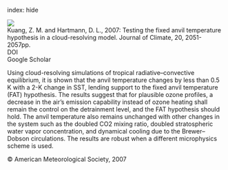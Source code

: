 index: hide

<div class="Citation">
    <div class="Citation-thumb CitationThumb-linked"  data-href="https://doi.org/10.1175/jcli4124.1">
      <img src="https://static.claimspace.cloud/climate-study-static/refs/thumbs/7/Kuang_and_Hartmann_2007-thumb.png" />
    </div>

  <div class="Citation-body">
    <div class="Citation-text">Kuang, Z. M. and Hartmann, D. L., 2007: Testing the fixed anvil temperature hypothesis in a cloud-resolving model. <span class="Article-journal">Journal of Climate, </span><span class="Article-volume">20, </span>2051-2057pp.</div>
    <div class="Citation-links">
      <div class="CitationLink" data-href="https://doi.org/10.1175/jcli4124.1">
        <div class="CitationLink-icon CitationLink-Doi"></div>
        <div class="CitationLink-text">DOI</div>
      </div>
      <div class="CitationLink" data-href="https://scholar.google.com/scholar?q=10.1175/jcli4124.1">
        <div class="CitationLink-icon CitationLink-Scholar"></div>
        <div class="CitationLink-text">Google Scholar</div>
      </div>
    </div>
  </div>
</div>

Using cloud-resolving simulations of tropical radiative–convective equilibrium, it is shown that the anvil temperature changes by less than 0.5 K with a 2-K change in SST, lending support to the fixed anvil temperature (FAT) hypothesis. The results suggest that for plausible ozone profiles, a decrease in the air’s emission capability instead of ozone heating shall remain the control on the detrainment level, and the FAT hypothesis should hold. The anvil temperature also remains unchanged with other changes in the system such as the doubled CO2 mixing ratio, doubled stratospheric water vapor concentration, and dynamical cooling due to the Brewer–Dobson circulations. The results are robust when a different microphysics scheme is used.

<div class="Citation-copy">
&copy; American Meteorological Society, 2007
</div>
